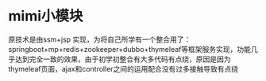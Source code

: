 # mimi小模块
原技术是由ssm+jsp 实现，为将自己所学有一个整合用了：springboot+mp+redis+zookeeper+dubbo+thymeleaf等框架服务实现，功能几乎达到完全一致的效果，由于初学初整合有大多代码有点绕，原因是因为thymeleaf页面，ajax和controller之间的运用配合没有过多接触导致有点绕
